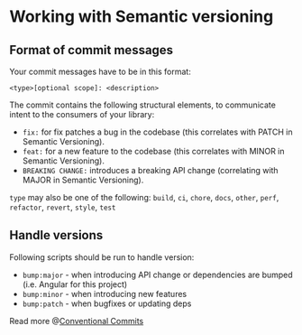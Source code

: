 # Working with Semantic versioning

## Format of commit messages
Your commit messages have to be in this format:

```
<type>[optional scope]: <description>
```

The commit contains the following structural elements, to communicate intent to the consumers of your library:

* `fix:` for fix patches a bug in the codebase (this correlates with PATCH in Semantic Versioning).
* `feat:` for a new feature to the codebase (this correlates with MINOR in Semantic Versioning).
* `BREAKING CHANGE:` introduces a breaking API change (correlating with MAJOR in Semantic Versioning).

`type` may also be one of the following:
`build`, `ci`, `chore`, `docs`, `other`, `perf`, `refactor`, `revert`, `style`, `test`

## Handle versions

Following scripts should be run to handle version:
* `bump:major` - when introducing API change or dependencies are bumped (i.e. Angular for this project)
* `bump:minor` - when introducing new features
* `bump:patch` - when bugfixes or updating deps


Read more @[Conventional Commits](https://www.conventionalcommits.org/en/v1.0.0/)